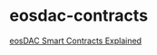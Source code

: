 # eosdac-contracts

[eosDAC Smart Contracts Explained](https://eosdac.io/tools/smart-contracts-explained/)

